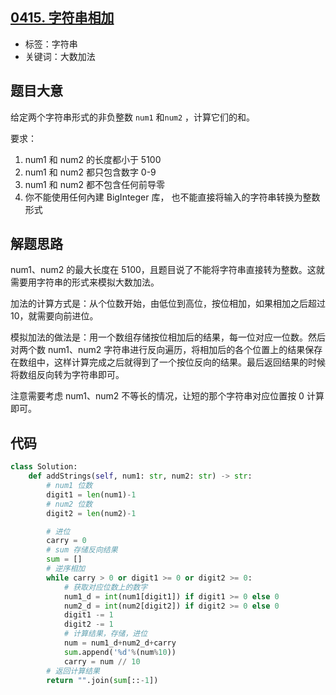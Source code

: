 ## [0415. 字符串相加](https://leetcode-cn.com/problems/add-strings/)

- 标签：字符串
- 关键词：大数加法

## 题目大意

给定两个字符串形式的非负整数 `num1` 和`num2` ，计算它们的和。

要求：

1. num1 和 num2 的长度都小于 5100
2. num1 和 num2 都只包含数字 0-9
3. num1 和 num2 都不包含任何前导零
4. 你不能使用任何內建 BigInteger 库， 也不能直接将输入的字符串转换为整数形式

## 解题思路

num1、num2 的最大长度在 5100，且题目说了不能将字符串直接转为整数。这就需要用字符串的形式来模拟大数加法。

加法的计算方式是：从个位数开始，由低位到高位，按位相加，如果相加之后超过 10，就需要向前进位。

模拟加法的做法是：用一个数组存储按位相加后的结果，每一位对应一位数。然后对两个数 num1、num2 字符串进行反向遍历，将相加后的各个位置上的结果保存在数组中，这样计算完成之后就得到了一个按位反向的结果。最后返回结果的时候将数组反向转为字符串即可。

注意需要考虑 num1、num2 不等长的情况，让短的那个字符串对应位置按 0 计算即可。

## 代码

```Python
class Solution:
    def addStrings(self, num1: str, num2: str) -> str:
        # num1 位数
        digit1 = len(num1)-1
        # num2 位数
        digit2 = len(num2)-1

        # 进位
        carry = 0
        # sum 存储反向结果
        sum = []
        # 逆序相加
        while carry > 0 or digit1 >= 0 or digit2 >= 0:
            # 获取对应位数上的数字
            num1_d = int(num1[digit1]) if digit1 >= 0 else 0
            num2_d = int(num2[digit2]) if digit2 >= 0 else 0
            digit1 -= 1
            digit2 -= 1
            # 计算结果，存储，进位
            num = num1_d+num2_d+carry
            sum.append('%d'%(num%10))
            carry = num // 10
        # 返回计算结果
        return "".join(sum[::-1])
```


